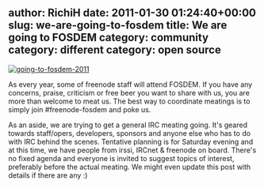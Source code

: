 author: RichiH
date: 2011-01-30 01:24:40+00:00
slug: we-are-going-to-fosdem
title: We are going to FOSDEM
category: community
category: different
category: open source
---
[![going-to-fosdem-2011](http://blog.freenode.net/wp-content/uploads/2011/01/going-to-fosdem-2011.png)](http://blog.freenode.net/wp-content/uploads/2011/01/going-to-fosdem-2011.png)

As every year, some of freenode staff will attend FOSDEM. If you have any concerns, praise, criticism or free beer you want to share with us, you are more than welcome to meat us. The best way to coordinate meatings is to simply join ﻿﻿#freenode-fosdem and poke us.

As an aside, we are trying to get a general IRC meating going. It's geared towards staff/opers, developers, sponsors and anyone else who has to do with IRC behind the scenes. Tentative planning is for Saturday evening and at this time, we have people from irssi, IRCnet & freenode on board.﻿ There's no fixed agenda and everyone is invited to suggest topics of interest, preferably before the actual meating. We might even update this post with details if there are any :)
